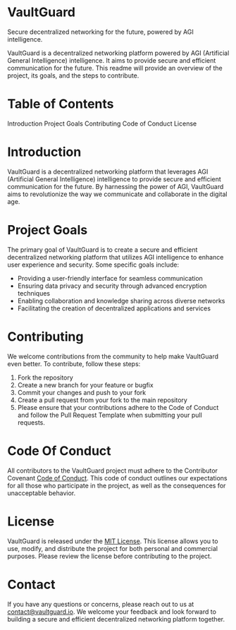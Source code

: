 # VaultGuard

Secure decentralized networking for the future, powered by AGI intelligence.

VaultGuard is a decentralized networking platform powered by AGI (Artificial General Intelligence) intelligence. It aims to provide secure and efficient communication for the future. This readme will provide an overview of the project, its goals, and the steps to contribute.

# Table of Contents

Introduction
Project Goals
Contributing
Code of Conduct
License

# Introduction

VaultGuard is a decentralized networking platform that leverages AGI (Artificial General Intelligence) intelligence to provide secure and efficient communication for the future. By harnessing the power of AGI, VaultGuard aims to revolutionize the way we communicate and collaborate in the digital age.

# Project Goals

The primary goal of VaultGuard is to create a secure and efficient decentralized networking platform that utilizes AGI intelligence to enhance user experience and security. Some specific goals include:

- Providing a user-friendly interface for seamless communication
- Ensuring data privacy and security through advanced encryption techniques
- Enabling collaboration and knowledge sharing across diverse networks
- Facilitating the creation of decentralized applications and services

# Contributing 

We welcome contributions from the community to help make VaultGuard even better. To contribute, follow these steps:

1. Fork the repository
2. Create a new branch for your feature or bugfix
3. Commit your changes and push to your fork
4. Create a pull request from your fork to the main repository
5. Please ensure that your contributions adhere to the Code of Conduct and follow the Pull Request Template when submitting your pull requests.

# Code Of Conduct 

All contributors to the VaultGuard project must adhere to the Contributor Covenant [Code of Conduct](CODE_OF_CONDUCT.md). This code of conduct outlines our expectations for all those who participate in the project, as well as the consequences for unacceptable behavior.

# License

VaultGuard is released under the [MIT License](LICENSE). This license allows you to use, modify, and distribute the project for both personal and commercial purposes. Please review the license before contributing to the project.

# Contact
If you have any questions or concerns, please reach out to us at contact@vaultguard.io. We welcome your feedback and look forward to building a secure and efficient decentralized networking platform together.
